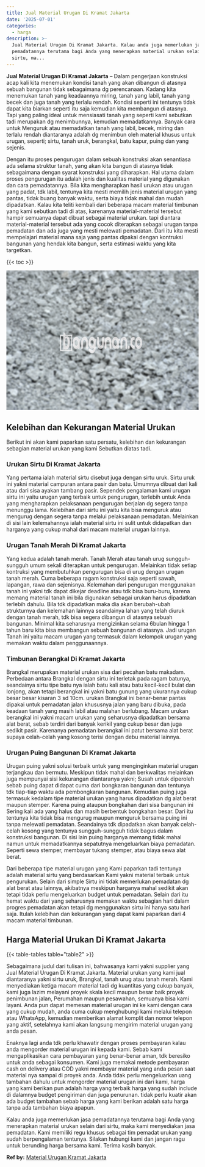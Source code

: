 ```yaml
---
title: Jual Material Urugan Di Kramat Jakarta
date: '2025-07-01'
categories:
  - harga
description: >-
  Jual Material Urugan Di Kramat Jakarta. Kalau anda juga memerlukan jasa
  pemadatannya terutama bagi Anda yang menerapkan material urukan selain dari
  sirtu, ma...
---
```


**Jual Material Urugan Di Kramat Jakarta** – Dalam pengerjaan konstruksi acap kali kita menemukan kondisi tanah yang akan dibangun di atasnya sebuah bangunan tidak sebagaimana dg perencanaan. Kadang kita menemukan tanah yang keadaannya miring, tanah yang labil, tanah yang becek dan juga tanah yang terlalu rendah. Kondisi seperti ini tentunya tidak dapat kita biarkan seperti itu saja kemudian kita membangun di atasnya. Tapi yang paling ideal untuk mensiasati tanah yang seperti kami sebutkan tadi merupakan dg menimbunnya, kemudian memadatkannya. Banyak cara untuk Menguruk atau memadatkan tanah yang labil, becek, miring dan terlalu rendah diantaranya adalah dg menimbun oleh material khusus untuk urugan, seperti; sirtu, tanah uruk, berangkal, batu kapur, puing dan yang sejenis.

Dengan itu proses pengurugan dalam sebuah konstruksi akan senantiasa ada selama struktur tanah, yang akan kita bangun di atasnya tidak sebagaimana dengan syarat konstruksi yang diharapkan. Hal utama dalam proses pengurugan itu adalah jenis dan kualitas material yang digunakan dan cara pemadatannya. Bila kita mengharapkan hasil urukan atau urugan yang padat, tdk labil, tentunya kita mesti memilih jenis material urugan yang pantas, tidak buang banyak waktu, serta biaya tidak mahal dan mudah dipadatkan. Kalau kita teliti kembali dari beberapa macam material timbunan yang kami sebutkan tadi di atas, karenanya material-material tersebut hampir semuanya dapat dibuat sebagai material urukan. tapi diantara material-material tersebut ada yang cocok diterapkan sebagai urugan tanpa pemadatan dan ada juga yang mesti melewati pemadatan. Dari itu kita mesti mempelajari material mana saja yang pantas dipakai dengan kontruksi bangunan yang hendak kita bangun, serta estimasi waktu yang kita targetkan.

{{< toc >}}

![Jual Material Urugan Di Kramat Jakarta](/images/jual-urugan-01.png)

## Kelebihan dan Kekurangan Material Urukan

Berikut ini akan kami paparkan satu persatu, kelebihan dan kekurangan sebagian material urukan yang kami Sebutkan diatas tadi.

### Urukan Sirtu Di Kramat Jakarta

Yang pertama ialah material sirtu disebut juga dengan sirtu uruk. Sirtu uruk ini yakni material campuran antara pasir dan batu. Umumnya dibuat dari kali atau dari sisa ayakan tambang pasir. Sependek pengalaman kami urugan sirtu ini yaitu urugan yang terbaik untuk pengurugan, terlebih untuk Anda yang mengharapkan pelaksanaan pengurugan berjalan dg segera tanpa menunggu lama. Kelebihan dari sirtu ini yaitu kita bisa menguruk atau mengurug dengan segera tanpa melalui pelaksanaan pemadatan. Melainkan di sisi lain kelemahannya ialah material sirtu ini sulit untuk didapatkan dan harganya yang cukup mahal dari macam material urugan lainnya.

### Urugan Tanah Merah Di Kramat Jakarta

Yang kedua adalah tanah merah. Tanah Merah atau tanah urug sungguh-sungguh umum sekali diterapkan untuk pengurugan. Melainkan tidak setiap kontruksi yang membutuhkan pengurugan bisa di urug dengan urugan tanah merah. Cuma beberapa ragam konstruksi saja seperti sawah, lapangan, rawa dan sejenisnya. Kelemahan dari pengurugan menggunakan tanah ini yakni tdk dapat dikejar deadline atau tdk bisa buru-buru, karena memang material tanah ini bila digunakan sebagai urukan harus dipadatkan terlebih dahulu. Bila tdk dipadatkan maka dia akan berubah-ubah strukturnya dan kelemahan lainnya seandainya lahan yang telah diuruk dengan tanah merah, tdk bisa segera dibangun di atasnya sebuah bangunan. Minimal kita seharusnya mengizinkan selama 6bulan hingga 1 tahun baru kita bisa membangun sebuah bangunan di atasnya. Jadi urugan Tanah ini yaitu macam urugan yang termasuk dalam kelompok urugan yang memakan waktu dalam penggunaannya.

### Timbunan Berangkal Di Kramat Jakarta

Brangkal merupakan material urukan sisa dari pecahan batu makadam. Perbedaan antara Brangkal dengan sirtu ini terletak pada ragam batunya, seandainya sirtu tipe batu nya ialah batu kali atau batu kecil-kecil bulat dan lonjong, akan tetapi berangkal ini yakni batu gunung yang ukurannya cukup besar besar kisaran 3 sd 10cm. urukan Brangkal ini benar-benar pantas dipakai untuk pemadatan jalan khususnya jalan yang baru dibuka, pada keadaan tanah yang masih labil atau malahan berlubang. Macam urukan berangkal ini yakni macam urukan yang seharusnya dipadatkan bersama alat berat, sebab terdiri dari banyak kerikil yang cukup besar dan juga sedikit pasir. Karenanya pemadatan berangkal ini patut bersama alat berat supaya celah-celah yang kosong terisi dengan debu material lainnya.

### Urugan Puing Bangunan Di Kramat Jakarta

Urugan puing yakni solusi terbaik untuk yang menginginkan material urugan terjangkau dan bermutu. Meskipun tidak mahal dan berkwalitas melainkan juga mempunyai sisi kekurangan diantaranya yakni; Susah untuk diperoleh sebab puing dapat didapat cuma dari bongkaran bangunan dan tentunya tdk tiap-tiap waktu ada pembongkaran bangunan. Kemudian puing juga termasuk kedalam tipe material urukan yang harus dipadatkan dg alat berat maupun stemper. Karena puing ataupun bongkahan dari sisa bangunan ini Sering kali ada yang halus dan masih berbentuk bongkahan besar. Dari itu tentunya kita tidak bisa mengurug maupun menguruk bersama puing ini tanpa melewati pemadatan. Seandainya tdk dipadatkan akan banyak celah-celah kosong yang tentunya sungguh-sungguh tidak bagus dalam konstruksi bangunan. Di sisi lain puing harganya memang tidak mahal namun untuk memadatkannya sepatutnya mengeluarkan biaya pemadatan. Seperti sewa stemper, membayar tukang stemper, atau biaya sewa alat berat.

Dari beberapa tipe material urugan yang Kami paparkan tadi tentunya adalah material sirtu yang berdasarkan Kami yakni material terbaik untuk pengurukan. Selain dari simple Sirtu ini tidak memerlukan pemadatan dg alat berat atau lainnya, akibatnya meskipun harganya mahal sedikit akan tetapi tidak perlu mengeluarkan budget untuk pemadatan. Selain dari itu hemat waktu dari yang seharusnya memakan waktu sebagian hari dalam progres pemadatan akan tetapi dg menggunakan sirtu ini hanya satu hari saja. Itulah kelebihan dan kekurangan yang dapat kami paparkan dari 4 macam material timbunan.

## Harga Material Urukan Di Kramat Jakarta

{{< table-tables table="table2" >}}

Sebagaimana judul dari tulisan ini, bahwasanya kami yakni supplier yang Jual Material Urugan Di Kramat Jakarta. Material urukan yang kami jual diantaranya yakni sirtu uruk, Brangkal, tanah urug atau tanah merah. Kami menyediakan ketiga macam material tadi dg kuantitas yang cukup banyak, kami juga lazim melayani proyek skala kecil maupun besar baik proyek penimbunan jalan, Perumahan maupun pesawahan, semuanya bisa kami layani. Anda pun dapat memesan material urugan ini ke kami dengan cara yang cukup mudah, anda cuma cukup menghubungi kami melalui telepon atau WhatsApp, kemudian memberikan alamat komplit dan nomor telepon yang aktif, setelahnya kami akan langsung mengirim material urugan yang anda pesan.

Enaknya lagi anda tdk perlu khawatir dengan proses pembayaran kalau anda mengorder material urugan ini kepada kami. Sebab kami mengaplikasikan cara pembayaran yang benar-benar aman, tdk beresiko untuk anda sebagai konsumen. Kami juga memakai metode pembayaran cash on delivery atau COD yakni membayar material yang anda pesan saat material nya sampai di proyek anda. Anda tidak perlu mengeluarkan uang tambahan dahulu untuk mengorder material urugan ini dari kami, harga yang kami berikan pun adalah harga yang terbaik harga yang sudah include di dalamnya budget pengiriman dan juga penurunan. tidak perlu kuatir akan ada budget tambahan sebab harga yang kami berikan adalah satu harga tanpa ada tambahan biaya apapun.

Kalau anda juga memerlukan jasa pemadatannya terutama bagi Anda yang menerapkan material urukan selain dari sirtu, maka kami menyediakan jasa pemadatan. Kami memiliki regu khusus sebagai tim pemadat urukan yang sudah berpengalaman tentunya. Silakan hubungi kami dan jangan ragu untuk berunding harga bersama kami. Terima kasih banyak.

**Ref by:** [Material Urugan Kramat Jakarta](https://id.wikipedia.org/wiki/Material)
